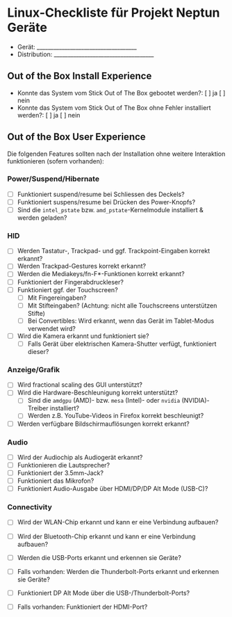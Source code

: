 # Linux-Checkliste für Projekt Neptun Geräte

- Gerät: ____________________________________
- Distribution: ____________________________________

## Out of the Box Install Experience
- Konnte das System vom Stick Out of The Box gebootet werden?: [ ] ja    [ ] nein
- Konnte das System vom Stick Out of The Box ohne Fehler installiert werden?: [ ] ja    [ ] nein

## Out of the Box User Experience
Die folgenden Features sollten nach der Installation ohne weitere Interaktion funktionieren (sofern vorhanden):

### Power/Suspend/Hibernate

- [ ] Funktioniert suspend/resume bei Schliessen des Deckels?
- [ ] Funktioniert suspens/resume bei Drücken des Power-Knopfs?
- [ ] Sind die `intel_pstate` bzw. `amd_pstate`-Kernelmodule installiert & werden geladen?

### HID 

- [ ] Werden Tastatur-, Trackpad- und ggf. Trackpoint-Eingaben korrekt erkannt?
- [ ] Werden Trackpad-Gestures korrekt erkannt?
- [ ] Werden die Mediakeys/fn-F*-Funktionen korrekt erkannt?
- [ ] Funktioniert der Fingerabdruckleser?
- [ ] Funktioniert ggf. der Touchscreen?
    - [ ] Mit Fingereingaben?
    - [ ] Mit Stifteingaben? (Achtung: nicht alle Touchscreens unterstützen Stifte)
    - [ ] Bei Convertibles: Wird erkannt, wenn das Gerät im Tablet-Modus verwendet wird?
- [ ] Wird die Kamera erkannt und funktioniert sie?
    - [ ] Falls Gerät über elektrischen Kamera-Shutter verfügt, funktioniert dieser?

### Anzeige/Grafik

- [ ] Wird fractional scaling des GUI unterstützt?
- [ ] Wird die Hardware-Beschleunigung korrekt unterstützt?
    - [ ] Sind die `amdgpu` (AMD)- bzw. `mesa` (Intel)- oder `nvidia` (NVIDIA)-Treiber installiert?
    - [ ] Werden z.B. YouTube-Videos in Firefox korrekt beschleunigt?
- [ ] Werden verfügbare Bildschirmauflösungen korrekt erkannt?

### Audio

- [ ] Wird der Audiochip als Audiogerät erkannt?
- [ ] Funktionieren die Lautsprecher?
- [ ] Funktioniert der 3.5mm-Jack?
- [ ] Funktioniert das Mikrofon?
- [ ] Funktioniert Audio-Ausgabe über HDMI/DP/DP Alt Mode (USB-C)?

### Connectivity

- [ ] Wird der WLAN-Chip erkannt und kann er eine Verbindung aufbauen?
- [ ] Wird der Bluetooth-Chip erkannt und kann er eine Verbindung aufbauen?
- [ ] Werden die USB-Ports erkannt und erkennen sie Geräte?
- [ ] Falls vorhanden: Werden die Thunderbolt-Ports erkannt und erkennen sie Geräte?
- [ ] Funktioniert DP Alt Mode über die USB-/Thunderbolt-Ports?
- [ ] Falls vorhanden: Funktioniert der HDMI-Port?


